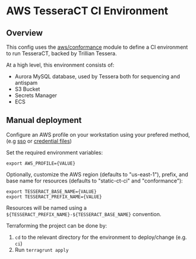 # AWS TesseraCT CI Environment

## Overview

This config uses the [aws/conformance](/deployment/modules/aws/tesseract/conformance) module to
define a CI environment to run TesseraCT, backed by Trillian Tessera.

At a high level, this environment consists of:

- Aurora MySQL database, used by Tessera both for sequencing and antispam
- S3 Bucket
- Secrets Manager
- ECS

## Manual deployment

Configure an AWS profile on your workstation using your prefered method, (e.g
[sso](https://docs.aws.amazon.com/cli/latest/userguide/cli-configure-sso.html)
or [credential
files](https://docs.aws.amazon.com/cli/v1/userguide/cli-configure-files.html))

Set the required environment variables:

```shell
export AWS_PROFILE={VALUE}
```

Optionally, customize the AWS region (defaults to "us-east-1"), prefix, and base
name for resources (defaults to "static-ct-ci" and "conformance"):

```shell
export TESSERACT_BASE_NAME={VALUE}
export TESSERACT_PREFIX_NAME={VALUE}
```

Resources will be named using a `${TESSERACT_PREFIX_NAME}-${TESSERACT_BASE_NAME}`
convention.

Terraforming the project can be done by:
  1. `cd` to the relevant directory for the environment to deploy/change (e.g. `ci`)
  2. Run `terragrunt apply`

